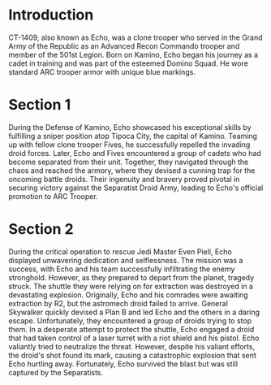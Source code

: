 # Introduction

CT-1409, also known as Echo, was a clone trooper who served in the Grand Army of the Republic as an Advanced Recon Commando trooper and member of the 501st Legion.
Born on Kamino, Echo began his journey as a cadet in training and was part of the esteemed Domino Squad.
He wore standard ARC trooper armor with unique blue markings.

# Section 1

During the Defense of Kamino, Echo showcased his exceptional skills by fulfilling a sniper position atop Tipoca City, the capital of Kamino.
Teaming up with fellow clone trooper Fives, he successfully repelled the invading droid forces.
Later, Echo and Fives encountered a group of cadets who had become separated from their unit.
Together, they navigated through the chaos and reached the armory, where they devised a cunning trap for the oncoming battle droids.
Their ingenuity and bravery proved pivotal in securing victory against the Separatist Droid Army, leading to Echo's official promotion to ARC Trooper.

# Section 2

During the critical operation to rescue Jedi Master Even Piell, Echo displayed unwavering dedication and selflessness.
The mission was a success, with Echo and his team successfully infiltrating the enemy stronghold.
However, as they prepared to depart from the planet, tragedy struck.
The shuttle they were relying on for extraction was destroyed in a devastating explosion.
Originally, Echo and his comrades were awaiting extraction by R2, but the astromech droid failed to arrive.
General Skywalker quickly devised a Plan B and led Echo and the others in a daring escape.
Unfortunately, they encountered a group of droids trying to stop them.
In a desperate attempt to protect the shuttle, Echo engaged a droid that had taken control of a laser turret with a riot shield and his pistol.
Echo valiantly tried to neutralize the threat.
However, despite his valiant efforts, the droid's shot found its mark, causing a catastrophic explosion that sent Echo hurtling away.
Fortunately, Echo survived the blast but was still captured by the Separatists.
